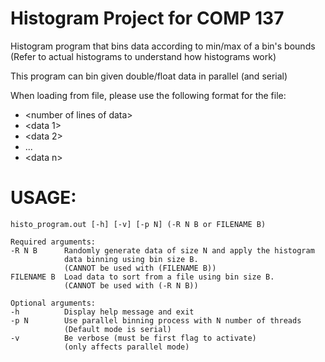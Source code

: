# Histogram Project for COMP 137

Histogram program that bins data according to min/max of a bin's bounds
(Refer to actual histograms to understand how histograms work)
 
This program can bin given double/float data in parallel (and serial)
 
When loading from file, please use the following format for the file:
* \<number of lines of data\>
* \<data 1\>
* \<data 2\>
* ...
* \<data n\>

# USAGE:
```
histo_program.out [-h] [-v] [-p N] (-R N B or FILENAME B)

Required arguments:
-R N B		Randomly generate data of size N and apply the histogram 
			data binning using bin size B.
			(CANNOT be used with (FILENAME B))
FILENAME B	Load data to sort from a file using bin size B.
			(CANNOT be used with (-R N B))

Optional arguments:
-h			Display help message and exit
-p N		Use parallel binning process with N number of threads
			(Default mode is serial)
-v			Be verbose (must be first flag to activate)
			(only affects parallel mode)
```
